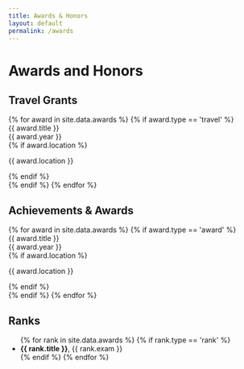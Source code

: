 ```yaml
---
title: Awards & Honors
layout: default
permalink: /awards
---
```


<div class="awards-section">
  <h1 class="section-title">Awards and Honors</h1>

  <div class="award-category">
    <h2>Travel Grants</h2>
    <div class="award-grid">
      {% for award in site.data.awards %}
        {% if award.type == 'travel' %}
        <div class="award-card">
          <div class="award-title">{{ award.title }}</div>
          <div class="award-year">{{ award.year }}</div>
          {% if award.location %}
          <p class="award-description">{{ award.location }}</p>
          {% endif %}
        </div>
        {% endif %}
      {% endfor %}
    </div>
  </div>

  <div class="award-category">
    <h2>Achievements & Awards</h2>
    <div class="award-grid">
      {% for award in site.data.awards %}
        {% if award.type == 'award' %}
        <div class="award-card">
          <div class="award-title">{{ award.title }}</div>
          <div class="award-year">{{ award.year }}</div>
          {% if award.location %}
          <p class="award-description">{{ award.location }}</p>
          {% endif %}
        </div>
        {% endif %}
      {% endfor %}
    </div>
  </div>

  <div class="award-category">
    <h2>Ranks</h2>
    <ul class="award-rank-list">
      {% for rank in site.data.awards %}
        {% if rank.type == 'rank' %}
          <li><strong>{{ rank.title }}</strong>, {{ rank.exam }}</li>
        {% endif %}
      {% endfor %}
    </ul>
  </div>
</div>
